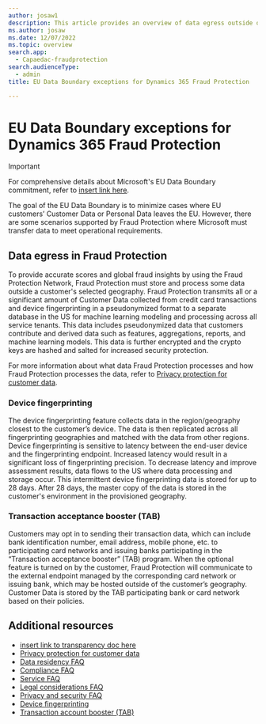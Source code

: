 ```yaml
---
author: josaw1
description: This article provides an overview of data egress outside of the European Union that occurs in Microsoft Dynamics 365 Fraud Protection.
ms.author: josaw
ms.date: 12/07/2022
ms.topic: overview
search.app: 
  - Capaedac-fraudprotection
search.audienceType:
  - admin
title: EU Data Boundary exceptions for Dynamics 365 Fraud Protection

---
```


# EU Data Boundary exceptions for Dynamics 365 Fraud Protection

> [!IMPORTANT]
> For comprehensive details about Microsoft's EU Data Boundary commitment, refer to [insert link here](https://www.microsoft.com).

The goal of the EU Data Boundary is to minimize cases where EU customers’ Customer Data or Personal Data leaves the EU. However, there are some scenarios supported by Fraud Protection where Microsoft must transfer data to meet operational requirements. 

## Data egress in Fraud Protection

To provide accurate scores and global fraud insights by using the Fraud Protection Network, Fraud Protection must store and process some data outside a customer's selected geography. Fraud Protection transmits all or a significant amount of Customer Data collected from credit card transactions and device fingerprinting in a pseudonymized format to a separate database in the US for machine learning modeling and processing across all service tenants. This data includes pseudonymized data that customers contribute and derived data such as features, aggregations, reports, and machine learning models. This data is further encrypted and the crypto keys are hashed and salted for increased security protection. 

For more information about what data Fraud Protection processes and how Fraud Protection processes the data, refer to [Privacy protection for customer data](data-processing-protection.md).

### Device fingerprinting

The device fingerprinting feature collects data in the region/geography closest to the customer’s device. The data is then replicated across all fingerprinting geographies and matched with the data from other regions. Device fingerprinting is sensitive to latency between the end-user device and the fingerprinting endpoint. Increased latency would result in a significant loss of fingerprinting precision. To decrease latency and improve assessment results, data flows to the US where data processing and storage occur. This intermittent device fingerprinting data is stored for up to 28 days. After 28 days, the master copy of the data is stored in the customer's environment in the provisioned geography.

### Transaction acceptance booster (TAB)

Customers may opt in to sending their transaction data, which can include bank identification number, email address, mobile phone, etc. to participating card networks and issuing banks participating in the “Transaction acceptance booster” (TAB) program. When the optional feature is turned on by the customer, Fraud Protection will communicate to the external endpoint managed by the corresponding card network or issuing bank, which may be hosted outside of the customer’s geography. Customer Data is stored by the TAB participating bank or card network based on their policies.


## Additional resources

- [insert link to transparency doc here](https://www.microsoft.com)
- [Privacy protection for customer data](data-processing-protection.md)
- [Data residency FAQ](faq/data-residency-gdpr-faq.md)
- [Compliance FAQ](faq/compliance-faq.md)
- [Service FAQ](faq/service-faq.md)
- [Legal considerations FAQ](faq/legal-faq.md)
- [Privacy and security FAQ](faq/privacy-security-faq.md)
- [Device fingerprinting](device-fingerprinting.md)
- [Transaction account booster (TAB)](transaction-acceptance-booster.md)


